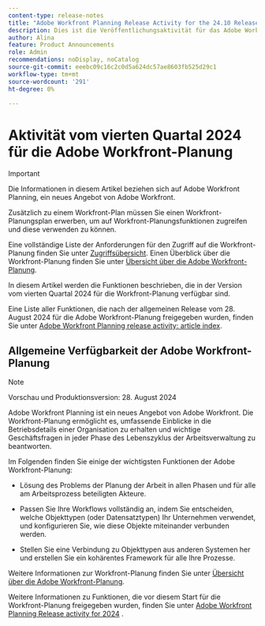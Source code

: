 ```yaml
---
content-type: release-notes
title: "Adobe Workfront Planning Release Activity for the 24.10 Release"
description: Dies ist die Veröffentlichungsaktivität für das Adobe Workfront-Planungsprodukt für das vierte Quartal 2024.
author: Alina
feature: Product Announcements
role: Admin
recommendations: noDisplay, noCatalog
source-git-commit: eeebc09c16c2c0d5a624dc57ae8603fb525d29c1
workflow-type: tm+mt
source-wordcount: '291'
ht-degree: 0%

---
```



# Aktivität vom vierten Quartal 2024 für die Adobe Workfront-Planung

<!--remove this important intro after the 25.1 release-->

>[!IMPORTANT]
>
>Die Informationen in diesem Artikel beziehen sich auf Adobe Workfront Planning, ein neues Angebot von Adobe Workfront.
>
>Zusätzlich zu einem Workfront-Plan müssen Sie einen Workfront-Planungsplan erwerben, um auf Workfront-Planungsfunktionen zugreifen und diese verwenden zu können.
>
>Eine vollständige Liste der Anforderungen für den Zugriff auf die Workfront-Planung finden Sie unter [Zugriffsübersicht](/help/quicksilver/planning/access/access-overview.md).
>Einen Überblick über die Workfront-Planung finden Sie unter [Übersicht über die Adobe Workfront-Planung](/help/quicksilver/planning/general/planning-overview.md).
>

In diesem Artikel werden die Funktionen beschrieben, die in der Version vom vierten Quartal 2024 für die Workfront-Planung verfügbar sind.

<!--keep the sentence below for all future quarterly release pages-->
<!--remove the general activity mention after fourth quarter 2024 is released-->

Eine Liste aller Funktionen, die nach der allgemeinen Release vom 28. August 2024 für die Adobe Workfront-Planung freigegeben wurden, finden Sie unter [Adobe Workfront Planning release activity: article index](/help/quicksilver/product-announcements/product-releases/planning-release-activity/planning-release-activity-article-index.md).

## Allgemeine Verfügbarkeit der Adobe Workfront-Planung

>[!NOTE]
>
>Vorschau und Produktionsversion: 28. August 2024

Adobe Workfront Planning ist ein neues Angebot von Adobe Workfront. Die Workfront-Planung ermöglicht es, umfassende Einblicke in die Betriebsdetails einer Organisation zu erhalten und wichtige Geschäftsfragen in jeder Phase des Lebenszyklus der Arbeitsverwaltung zu beantworten.

Im Folgenden finden Sie einige der wichtigsten Funktionen der Adobe Workfront-Planung:

* Lösung des Problems der Planung der Arbeit in allen Phasen und für alle am Arbeitsprozess beteiligten Akteure.

* Passen Sie Ihre Workflows vollständig an, indem Sie entscheiden, welche Objekttypen (oder Datensatztypen) Ihr Unternehmen verwendet, und konfigurieren Sie, wie diese Objekte miteinander verbunden werden.

* Stellen Sie eine Verbindung zu Objekttypen aus anderen Systemen her und erstellen Sie ein kohärentes Framework für alle Ihre Prozesse.

Weitere Informationen zur Workfront-Planung finden Sie unter [Übersicht über die Adobe Workfront-Planung](/help/quicksilver/planning/general/planning-overview.md).

Weitere Informationen zu Funktionen, die vor diesem Start für die Workfront-Planung freigegeben wurden, finden Sie unter [Adobe Workfront Planning Release activity for 2024](/help/quicksilver/planning/general/release-activity.md) .
